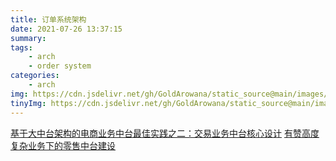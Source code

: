 ```yaml
---
title: 订单系统架构
date: 2021-07-26 13:37:15
summary:
tags:
    - arch
    - order system
categories:
    - arch
img: https://cdn.jsdelivr.net/gh/GoldArowana/static_source@main/images/cover/co68-m.jpg
tinyImg: https://cdn.jsdelivr.net/gh/GoldArowana/static_source@main/images/tiny/cover/co68.jpg
---
```


[基于大中台架构的电商业务中台最佳实践之二：交易业务中台核心设计](https://juejin.cn/post/6844903699593035790)
[有赞高度复杂业务下的零售中台建设](https://dbaplus.cn/news-141-2983-1.html)

